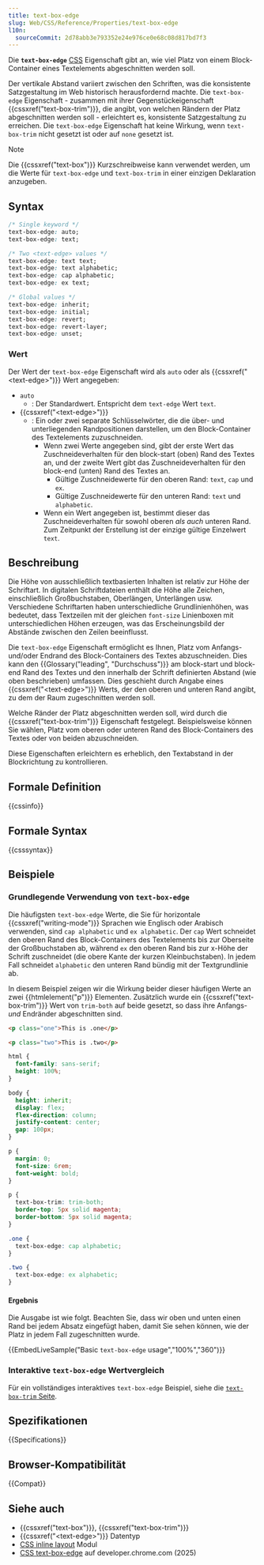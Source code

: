 ```yaml
---
title: text-box-edge
slug: Web/CSS/Reference/Properties/text-box-edge
l10n:
  sourceCommit: 2d78abb3e793352e24e976ce0e68c08d817bd7f3
---
```


Die **`text-box-edge`** [CSS](/de/docs/Web/CSS) Eigenschaft gibt an, wie viel Platz von einem Block-Container eines Textelements abgeschnitten werden soll.

Der vertikale Abstand variiert zwischen den Schriften, was die konsistente Satzgestaltung im Web historisch herausfordernd machte. Die `text-box-edge` Eigenschaft - zusammen mit ihrer Gegenstückeigenschaft {{cssxref("text-box-trim")}}, die angibt, von welchen Rändern der Platz abgeschnitten werden soll - erleichtert es, konsistente Satzgestaltung zu erreichen. Die `text-box-edge` Eigenschaft hat keine Wirkung, wenn `text-box-trim` nicht gesetzt ist oder auf `none` gesetzt ist.

> [!NOTE]
> Die {{cssxref("text-box")}} Kurzschreibweise kann verwendet werden, um die Werte für `text-box-edge` und `text-box-trim` in einer einzigen Deklaration anzugeben.

## Syntax

```css
/* Single keyword */
text-box-edge: auto;
text-box-edge: text;

/* Two <text-edge> values */
text-box-edge: text text;
text-box-edge: text alphabetic;
text-box-edge: cap alphabetic;
text-box-edge: ex text;

/* Global values */
text-box-edge: inherit;
text-box-edge: initial;
text-box-edge: revert;
text-box-edge: revert-layer;
text-box-edge: unset;
```

### Wert

Der Wert der `text-box-edge` Eigenschaft wird als `auto` oder als {{cssxref("&lt;text-edge&gt;")}} Wert angegeben:

- `auto`
  - : Der Standardwert. Entspricht dem `text-edge` Wert `text`.
- {{cssxref("&lt;text-edge&gt;")}}
  - : Ein oder zwei separate Schlüsselwörter, die die über- und unterliegenden Randpositionen darstellen, um den Block-Container des Textelements zuzuschneiden.
    - Wenn zwei Werte angegeben sind, gibt der erste Wert das Zuschneideverhalten für den block-start (oben) Rand des Textes an, und der zweite Wert gibt das Zuschneideverhalten für den block-end (unten) Rand des Textes an.
      - Gültige Zuschneidewerte für den oberen Rand: `text`, `cap` und `ex`.
      - Gültige Zuschneidewerte für den unteren Rand: `text` und `alphabetic`.
    - Wenn ein Wert angegeben ist, bestimmt dieser das Zuschneideverhalten für sowohl oberen _als auch_ unteren Rand. Zum Zeitpunkt der Erstellung ist der einzige gültige Einzelwert `text`.

## Beschreibung

Die Höhe von ausschließlich textbasierten Inhalten ist relativ zur Höhe der Schriftart. In digitalen Schriftdateien enthält die Höhe alle Zeichen, einschließlich Großbuchstaben, Oberlängen, Unterlängen usw. Verschiedene Schriftarten haben unterschiedliche Grundlinienhöhen, was bedeutet, dass Textzeilen mit der gleichen `font-size` Linienboxen mit unterschiedlichen Höhen erzeugen, was das Erscheinungsbild der Abstände zwischen den Zeilen beeinflusst.

Die `text-box-edge` Eigenschaft ermöglicht es Ihnen, Platz vom Anfangs- und/oder Endrand des Block-Containers des Textes abzuschneiden. Dies kann den {{Glossary("leading", "Durchschuss")}} am block-start und block-end Rand des Textes und den innerhalb der Schrift definierten Abstand (wie oben beschrieben) umfassen. Dies geschieht durch Angabe eines {{cssxref("&lt;text-edge&gt;")}} Werts, der den oberen und unteren Rand angibt, zu dem der Raum zugeschnitten werden soll.

Welche Ränder der Platz abgeschnitten werden soll, wird durch die {{cssxref("text-box-trim")}} Eigenschaft festgelegt. Beispielsweise können Sie wählen, Platz vom oberen oder unteren Rand des Block-Containers des Textes oder von beiden abzuschneiden.

Diese Eigenschaften erleichtern es erheblich, den Textabstand in der Blockrichtung zu kontrollieren.

## Formale Definition

{{cssinfo}}

## Formale Syntax

{{csssyntax}}

## Beispiele

### Grundlegende Verwendung von `text-box-edge`

Die häufigsten `text-box-edge` Werte, die Sie für horizontale {{cssxref("writing-mode")}} Sprachen wie Englisch oder Arabisch verwenden, sind `cap alphabetic` und `ex alphabetic`. Der `cap` Wert schneidet den oberen Rand des Block-Containers des Textelements bis zur Oberseite der Großbuchstaben ab, während `ex` den oberen Rand bis zur x-Höhe der Schrift zuschneidet (die obere Kante der kurzen Kleinbuchstaben). In jedem Fall schneidet `alphabetic` den unteren Rand bündig mit der Textgrundlinie ab.

In diesem Beispiel zeigen wir die Wirkung beider dieser häufigen Werte an zwei {{htmlelement("p")}} Elementen. Zusätzlich wurde ein {{cssxref("text-box-trim")}} Wert von `trim-both` auf beide gesetzt, so dass ihre Anfangs- _und_ Endränder abgeschnitten sind.

```html hidden
<p class="one">This is .one</p>

<p class="two">This is .two</p>
```

```css hidden
html {
  font-family: sans-serif;
  height: 100%;
}

body {
  height: inherit;
  display: flex;
  flex-direction: column;
  justify-content: center;
  gap: 100px;
}

p {
  margin: 0;
  font-size: 6rem;
  font-weight: bold;
}
```

```css
p {
  text-box-trim: trim-both;
  border-top: 5px solid magenta;
  border-bottom: 5px solid magenta;
}

.one {
  text-box-edge: cap alphabetic;
}

.two {
  text-box-edge: ex alphabetic;
}
```

#### Ergebnis

Die Ausgabe ist wie folgt. Beachten Sie, dass wir oben und unten einen Rand bei jedem Absatz eingefügt haben, damit Sie sehen können, wie der Platz in jedem Fall zugeschnitten wurde.

{{EmbedLiveSample("Basic `text-box-edge` usage","100%","360")}}

### Interaktive `text-box-edge` Wertvergleich

Für ein vollständiges interaktives `text-box-edge` Beispiel, siehe die [`text-box-trim` Seite](/de/docs/Web/CSS/Reference/Properties/text-box-trim#interactive_text-box-trim_and_text-box-edge_value_comparison).

## Spezifikationen

{{Specifications}}

## Browser-Kompatibilität

{{Compat}}

## Siehe auch

- {{cssxref("text-box")}}, {{cssxref("text-box-trim")}}
- {{cssxref("&lt;text-edge&gt;")}} Datentyp
- [CSS inline layout](/de/docs/Web/CSS/CSS_inline_layout) Modul
- [CSS text-box-edge](https://developer.chrome.com/blog/css-text-box-trim) auf developer.chrome.com (2025)
